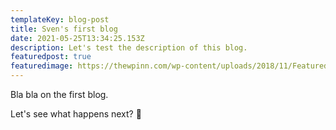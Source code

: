 ```yaml
---
templateKey: blog-post
title: Sven's first blog
date: 2021-05-25T13:34:25.153Z
description: Let's test the description of this blog.
featuredpost: true
featuredimage: https://thewpinn.com/wp-content/uploads/2018/11/Featured.png
---
```

Bla bla on the first blog.

Let's see what happens next? :eyes: